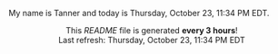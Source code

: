 My name is Tanner and today is Thursday, October 23, 11:34 PM EDT.

<p align="center">This <i>README</i> file is generated <b>every 3 hours</b>!</br>Last refresh: Thursday, October 23, 11:34 PM EDT<br /></p>
